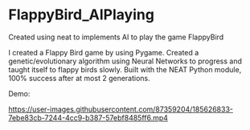 # FlappyBird_AIPlaying
Created using neat to implements AI to play the game FlappyBird

I created a Flappy Bird game by using Pygame.
Created a genetic/evolutionary algorithm using Neural Networks to progress and taught itself to flappy birds slowly. 
Built with the NEAT Python module, 100% success after at most 2 generations.  

Demo: 


https://user-images.githubusercontent.com/87359204/185626833-7ebe83cb-7244-4cc9-b387-57ebf8485ff6.mp4

